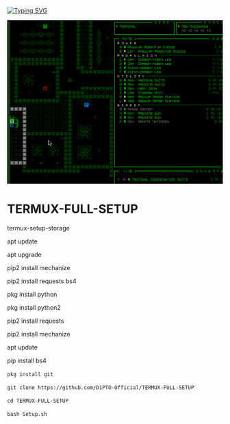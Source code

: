 [![Typing SVG](https://readme-typing-svg.herokuapp.com?font=Neuton&size=25&color=30FF40&background=000000&center=true&vCenter=true&width=360&height=60&lines=Hello+World%2C+I'm+MR.DIPTO+Here;Today+I+will+tell+you;Please+Follow+My+GitHub+;TERMUX-FULL-SETUP+🐉;So+Let's+Enjoy+Everybody+🔥+🐉+)](https://git.io/typing-svg)


![Alt text](https://github.com/MRVIVEK-CODER/MRVIVEK-CODER/raw/main/md7Oqrf.gif)


# TERMUX-FULL-SETUP
termux-setup-storage

apt update 

apt upgrade 

pip2 install mechanize

pip2 install requests bs4

pkg install python

pkg install python2

pip2 install requests

pip2 install mechanize

apt update

pip install bs4

`pkg install git`

`git clone https://github.com/D1PTO-Official/TERMUX-FULL-SETUP`

`cd TERMUX-FULL-SETUP`

`bash Setup.sh`

